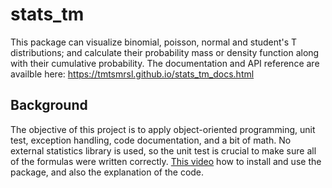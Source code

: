 # stats_tm

This package can visualize binomial, poisson, normal and student's T distributions; and calculate their probability mass or density function along with their cumulative probability. The documentation and API reference are availble here: https://tmtsmrsl.github.io/stats_tm_docs.html

## Background
The objective of this project is to apply object-oriented programming, unit test, exception handling, code documentation, and a bit of math. No external statistics library is used, so the unit test is crucial to make sure all of the formulas were written correctly. [This video](https://youtu.be/T8GbOBKa7Z4) how to install and use the package, and also the explanation of the code. 
